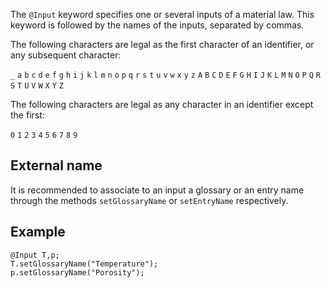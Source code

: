 The `@Input` keyword specifies one or several inputs of a material
law. This keyword is followed by the names of the inputs, separated by
commas.

The following characters are legal as the first character of an
identifier, or any subsequent character:

`_` `a` `b` `c` `d` `e` `f` `g` `h` `i` `j` `k` `l` `m`
`n` `o` `p` `q` `r` `s` `t` `u` `v` `w` `x` `y` `z`
`A` `B` `C` `D` `E` `F` `G` `H` `I` `J` `K` `L` `M`
`N` `O` `P` `Q` `R` `S` `T` `U` `V` `W` `X` `Y` `Z`

The following characters are legal as any character in an identifier
except the first:

`0` `1` `2` `3` `4` `5` `6` `7` `8` `9`

## External name

It is recommended to associate to an input a glossary or an entry
name through the methods `setGlossaryName` or `setEntryName`
respectively.

## Example

~~~~{.cpp}
@Input T,p;
T.setGlossaryName("Temperature");
p.setGlossaryName("Porosity");
~~~~~~~~~~~~~~~~~~~~~~~~~~~~~~
